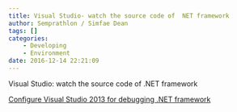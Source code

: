 ```yaml
---
title: Visual Studio- watch the source code of  NET framework
author: Semprathlon / Simfae Dean
tags: []
categories:
	- Developing
	- Environment
date: 2016-12-14 22:21:09
---
```

Visual Studio: watch the source code of .NET framework

[Configure Visual Studio 2013 for debugging .NET framework](https://referencesource.microsoft.com/setup.html)